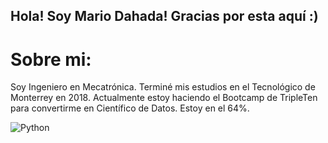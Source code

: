 ## Hola! Soy Mario Dahada! Gracias por esta aquí :)

# Sobre mi:

Soy Ingeniero en Mecatrónica. Terminé mis estudios en el Tecnológico de Monterrey en 2018.
Actualmente estoy haciendo el Bootcamp de TripleTen para convertirme en Científico de Datos. Estoy en el 64%.




<!--
**mariodahda/mariodahda** is a ✨ _special_ ✨ repository because its `README.md` (this file) appears on your GitHub profile.

Here are some ideas to get you started:

- 🔭 I’m currently working on ...
- 🌱 I’m currently learning ...
- 👯 I’m looking to collaborate on ...
- 🤔 I’m looking for help with ...
- 💬 Ask me about ...
- 📫 How to reach me: ...
- 😄 Pronouns: ...
- ⚡ Fun fact: ...
-->

![Python](https://img.shields.io/badge/python-3670A0?style=for-the-badge&logo=python&logoColor=ffdd54)
